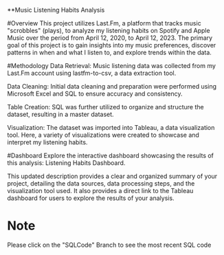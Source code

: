 **Music Listening Habits Analysis

#Overview
This project utilizes Last.Fm, a platform that tracks music "scrobbles" (plays), to analyze my listening habits on Spotify and Apple Music over the period from April 12, 2020, to April 12, 2023. The primary goal of this project is to gain insights into my music preferences, discover patterns in when and what I listen to, and explore trends within the data.

#Methodology
Data Retrieval: Music listening data was collected from my Last.Fm account using lastfm-to-csv, a data extraction tool.

Data Cleaning: Initial data cleaning and preparation were performed using Microsoft Excel and SQL to ensure accuracy and consistency.

Table Creation: SQL was further utilized to organize and structure the dataset, resulting in a master dataset.

Visualization: The dataset was imported into Tableau, a data visualization tool. Here, a variety of visualizations were created to showcase and interpret my listening habits.

#Dashboard
Explore the interactive dashboard showcasing the results of this analysis: Listening Habits Dashboard.

This updated description provides a clear and organized summary of your project, detailing the data sources, data processing steps, and the visualization tool used. It also provides a direct link to the Tableau dashboard for users to explore the results of your analysis.


# Note
Please click on the "SQLCode" Branch to see the most recent SQL code
